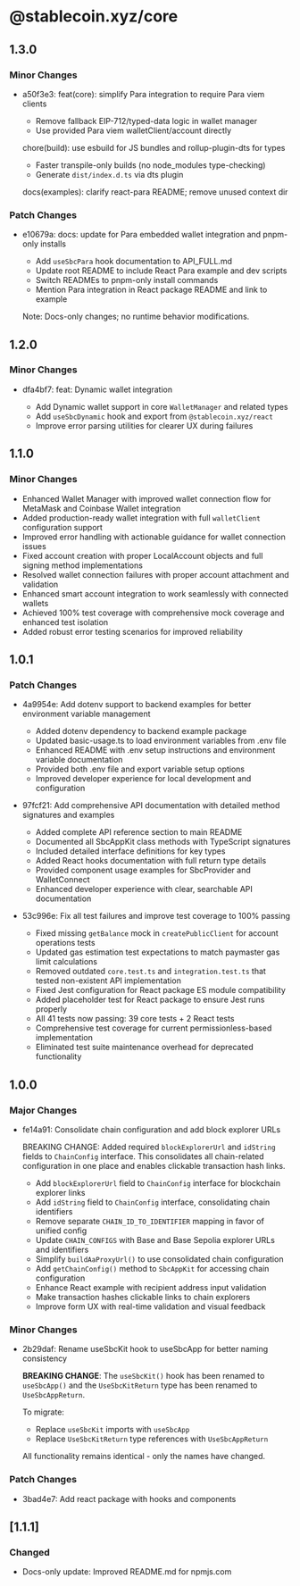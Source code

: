 # @stablecoin.xyz/core

## 1.3.0

### Minor Changes

- a50f3e3: feat(core): simplify Para integration to require Para viem clients

  - Remove fallback EIP-712/typed-data logic in wallet manager
  - Use provided Para viem walletClient/account directly

  chore(build): use esbuild for JS bundles and rollup-plugin-dts for types

  - Faster transpile-only builds (no node_modules type-checking)
  - Generate `dist/index.d.ts` via dts plugin

  docs(examples): clarify react-para README; remove unused context dir

### Patch Changes

- e10679a: docs: update for Para embedded wallet integration and pnpm-only installs

  - Add `useSbcPara` hook documentation to API_FULL.md
  - Update root README to include React Para example and dev scripts
  - Switch READMEs to pnpm-only install commands
  - Mention Para integration in React package README and link to example

  Note: Docs-only changes; no runtime behavior modifications.

## 1.2.0

### Minor Changes

- dfa4bf7: feat: Dynamic wallet integration

  - Add Dynamic wallet support in core `WalletManager` and related types
  - Add `useSbcDynamic` hook and export from `@stablecoin.xyz/react`
  - Improve error parsing utilities for clearer UX during failures

## 1.1.0

### Minor Changes

- Enhanced Wallet Manager with improved wallet connection flow for MetaMask and Coinbase Wallet integration
- Added production-ready wallet integration with full `walletClient` configuration support
- Improved error handling with actionable guidance for wallet connection issues
- Fixed account creation with proper LocalAccount objects and full signing method implementations
- Resolved wallet connection failures with proper account attachment and validation
- Enhanced smart account integration to work seamlessly with connected wallets
- Achieved 100% test coverage with comprehensive mock coverage and enhanced test isolation
- Added robust error testing scenarios for improved reliability

## 1.0.1

### Patch Changes

- 4a9954e: Add dotenv support to backend examples for better environment variable management

  - Added dotenv dependency to backend example package
  - Updated basic-usage.ts to load environment variables from .env file
  - Enhanced README with .env setup instructions and environment variable documentation
  - Provided both .env file and export variable setup options
  - Improved developer experience for local development and configuration

- 97fcf21: Add comprehensive API documentation with detailed method signatures and examples

  - Added complete API reference section to main README
  - Documented all SbcAppKit class methods with TypeScript signatures
  - Included detailed interface definitions for key types
  - Added React hooks documentation with full return type details
  - Provided component usage examples for SbcProvider and WalletConnect
  - Enhanced developer experience with clear, searchable API documentation

- 53c996e: Fix all test failures and improve test coverage to 100% passing

  - Fixed missing `getBalance` mock in `createPublicClient` for account operations tests
  - Updated gas estimation test expectations to match paymaster gas limit calculations
  - Removed outdated `core.test.ts` and `integration.test.ts` that tested non-existent API implementation
  - Fixed Jest configuration for React package ES module compatibility
  - Added placeholder test for React package to ensure Jest runs properly
  - All 41 tests now passing: 39 core tests + 2 React tests
  - Comprehensive test coverage for current permissionless-based implementation
  - Eliminated test suite maintenance overhead for deprecated functionality

## 1.0.0

### Major Changes

- fe14a91: Consolidate chain configuration and add block explorer URLs

  BREAKING CHANGE: Added required `blockExplorerUrl` and `idString` fields to `ChainConfig` interface. This consolidates all chain-related configuration in one place and enables clickable transaction hash links.

  - Add `blockExplorerUrl` field to `ChainConfig` interface for blockchain explorer links
  - Add `idString` field to `ChainConfig` interface, consolidating chain identifiers
  - Remove separate `CHAIN_ID_TO_IDENTIFIER` mapping in favor of unified config
  - Update `CHAIN_CONFIGS` with Base and Base Sepolia explorer URLs and identifiers
  - Simplify `buildAaProxyUrl()` to use consolidated chain configuration
  - Add `getChainConfig()` method to `SbcAppKit` for accessing chain configuration
  - Enhance React example with recipient address input validation
  - Make transaction hashes clickable links to chain explorers
  - Improve form UX with real-time validation and visual feedback

### Minor Changes

- 2b29daf: Rename useSbcKit hook to useSbcApp for better naming consistency

  **BREAKING CHANGE**: The `useSbcKit()` hook has been renamed to `useSbcApp()` and the `UseSbcKitReturn` type has been renamed to `UseSbcAppReturn`.

  To migrate:

  - Replace `useSbcKit` imports with `useSbcApp`
  - Replace `UseSbcKitReturn` type references with `UseSbcAppReturn`

  All functionality remains identical - only the names have changed.

### Patch Changes

- 3bad4e7: Add react package with hooks and components

## [1.1.1]

### Changed

- Docs-only update: Improved README.md for npmjs.com
